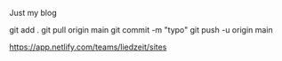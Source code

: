 Just my blog


git add .
git pull origin main
git commit -m "typo"
git push -u origin main


https://app.netlify.com/teams/liedzeit/sites

